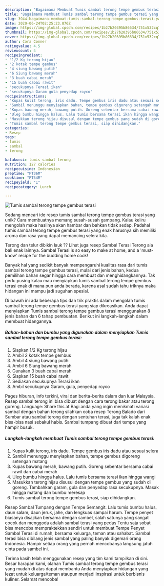 ```yaml
---
description: "Bagaimana Membuat Tumis sambal terong tempe gembus terasi yang Enak Banget"
title: "Bagaimana Membuat Tumis sambal terong tempe gembus terasi yang Enak Banget"
slug: 3944-bagaimana-membuat-tumis-sambal-terong-tempe-gembus-terasi-yang-enak-banget
date: 2020-06-24T02:25:23.876Z
image: https://img-global.cpcdn.com/recipes/1b27b20395b86634/751x532cq70/tumis-sambal-terong-tempe-gembus-terasi-foto-resep-utama.jpg
thumbnail: https://img-global.cpcdn.com/recipes/1b27b20395b86634/751x532cq70/tumis-sambal-terong-tempe-gembus-terasi-foto-resep-utama.jpg
cover: https://img-global.cpcdn.com/recipes/1b27b20395b86634/751x532cq70/tumis-sambal-terong-tempe-gembus-terasi-foto-resep-utama.jpg
author: Cora Conner
ratingvalue: 4.5
reviewcount: 4
recipeingredient:
- "1/2 Kg terong hijau"
- "2 kotak tempe gembus"
- "4 siung bawang putih"
- "6 Siung bawang merah"
- "3 buah cabai merah"
- "15 buah cabai rawit"
- "secukupnya Terasi ikan"
- "secukupnya Garam gula penyedap royco"
recipeinstructions:
- "Kupas kulit terong, iris dadu. Tempe gembus iris dadu atau sesuai selera"
- "Sambil menunggu menyiapkan bahan, tempe gembus digoreng setengah matang"
- "Kupas bawang merah, bawang putih. Goreng sebentar bersama cabai rawit dan cabai merah."
- "Uleg bumbu hingga halus. Lalu tumis bersama terasi ikan hingga wangi"
- "Masukkan terong hijau disusul dengan tempe gembus yang sudah di goreng. Tambahkan garam, gula dan penyedap rasa secukupnya. Masak hingga matang dan bumbu meresap"
- "Tumis sambal terong tempe gembus terasi, siap dihidangkan."
categories:
- Resep
tags:
- tumis
- sambal
- terong

katakunci: tumis sambal terong 
nutrition: 127 calories
recipecuisine: Indonesian
preptime: "PT36M"
cooktime: "PT54M"
recipeyield: "1"
recipecategory: Lunch

---
```



![Tumis sambal terong tempe gembus terasi](https://img-global.cpcdn.com/recipes/1b27b20395b86634/751x532cq70/tumis-sambal-terong-tempe-gembus-terasi-foto-resep-utama.jpg)

Sedang mencari ide resep tumis sambal terong tempe gembus terasi yang unik? Cara membuatnya memang susah-susah gampang. Kalau keliru mengolah maka hasilnya akan hambar dan bahkan tidak sedap. Padahal tumis sambal terong tempe gembus terasi yang enak harusnya sih memiliki aroma dan rasa yang dapat memancing selera kita.

Terong dan telur dibikin lauk ?? Lihat juga resep Sambal Terasi Terong ala bali enak lainnya. Sambal Terasi is so easy to make at home, and a &#39;must-know&#39; recipe for the budding home cook!

Banyak hal yang sedikit banyak mempengaruhi kualitas rasa dari tumis sambal terong tempe gembus terasi, mulai dari jenis bahan, kedua pemilihan bahan segar hingga cara membuat dan menghidangkannya. Tak perlu pusing kalau mau menyiapkan tumis sambal terong tempe gembus terasi enak di mana pun anda berada, karena asal sudah tahu triknya maka hidangan ini mampu jadi suguhan spesial.


Di bawah ini ada beberapa tips dan trik praktis dalam mengolah tumis sambal terong tempe gembus terasi yang siap dikreasikan. Anda dapat menyiapkan Tumis sambal terong tempe gembus terasi menggunakan 8 jenis bahan dan 6 tahap pembuatan. Berikut ini langkah-langkah dalam membuat hidangannya.

<!--inarticleads1-->

##### Bahan-bahan dan bumbu yang digunakan dalam menyiapkan Tumis sambal terong tempe gembus terasi:

1. Siapkan 1/2 Kg terong hijau
1. Ambil 2 kotak tempe gembus
1. Ambil 4 siung bawang putih
1. Ambil 6 Siung bawang merah
1. Gunakan 3 buah cabai merah
1. Siapkan 15 buah cabai rawit
1. Sediakan secukupnya Terasi ikan
1. Ambil secukupnya Garam, gula, penyedap royco


Pages hiburan, info terkini, viral dan berita-berita dalam dan luar Malaysia. Resep sambal terong ini bisa dibuat dengan cara terong bakar atau terong goreng. Language: Share this at Bagi anda yang ingin menikmati variasi sambal dengan bahan terong silahkan coba resep Terong Balado dari Sumbar atau sambal terong dengan sentuhan terasi, juga tak kalah enak bisa-bisa nasi sebakul habis. Sambal tumpang dibuat dari tempe yang hampir busuk. 

<!--inarticleads2-->

##### Langkah-langkah membuat Tumis sambal terong tempe gembus terasi:

1. Kupas kulit terong, iris dadu. Tempe gembus iris dadu atau sesuai selera
1. Sambil menunggu menyiapkan bahan, tempe gembus digoreng setengah matang
1. Kupas bawang merah, bawang putih. Goreng sebentar bersama cabai rawit dan cabai merah.
1. Uleg bumbu hingga halus. Lalu tumis bersama terasi ikan hingga wangi
1. Masukkan terong hijau disusul dengan tempe gembus yang sudah di goreng. Tambahkan garam, gula dan penyedap rasa secukupnya. Masak hingga matang dan bumbu meresap
1. Tumis sambal terong tempe gembus terasi, siap dihidangkan.


Resep Sambal Tumpang dengan Tempe Semangit. Lalu tumis bumbu halus, daun salam, daun jeruk, jahe, dan lengkuas sampai harum. Tempe penyet biasanya disajikan bersama dengan sambel, salah satunya yang sangat cocok dan menggoda adalah sambal terasi yang pedas Tentu saja sobat bisa mencoba mempraktekkan sendiri untuk membuat Tempe Penyet Sambal Terasi di rumah, bersama keluarga, teman atau sahabat. Sambal terasi bisa dibilang jenis sambal yang paling banyak digemari orang Indonesia. Hampir setiap orang yang pernah mencobanya langsung jatuh cinta pada sambel ini. 

Terima kasih telah menggunakan resep yang tim kami tampilkan di sini. Besar harapan kami, olahan Tumis sambal terong tempe gembus terasi yang mudah di atas dapat membantu Anda menyiapkan hidangan yang lezat untuk keluarga/teman ataupun menjadi inspirasi untuk berbisnis kuliner. Selamat mencoba!
